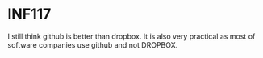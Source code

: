 # INF117

I still think github is better than dropbox. It is also very practical as most of software companies use github and not DROPBOX. 
